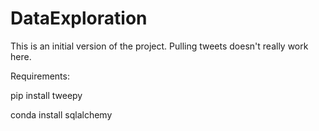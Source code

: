 # DataExploration

This is an initial version of the project. Pulling tweets doesn't really work here.

Requirements:

pip install tweepy

conda install sqlalchemy
